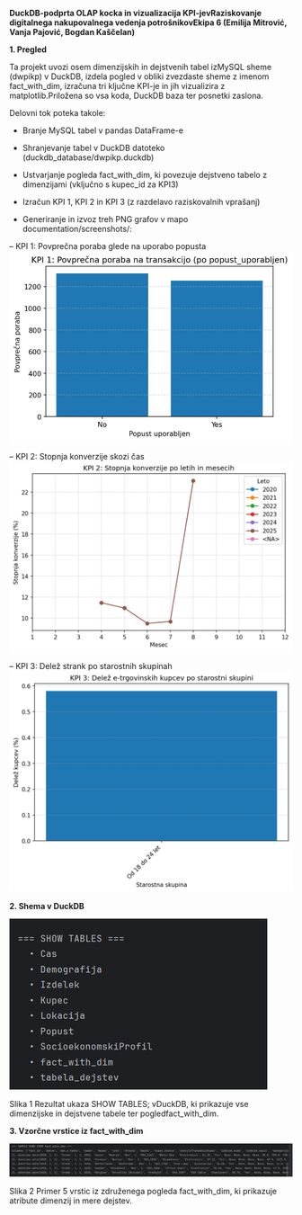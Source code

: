 **DuckDB-podprta OLAP kocka in vizualizacija KPI-jev****Raziskovanje digitalnega nakupovalnega vedenja potrošnikov****Ekipa 6 (Emilija Mitrović, Vanja Pajović, Bogdan Kaščelan)**

**1\. Pregled**

Ta projekt uvozi osem dimenzijskih in dejstvenih tabel izMySQL sheme (dwpikp) v DuckDB, izdela pogled v obliki zvezdaste sheme z imenom fact_with_dim, izračuna tri ključne KPI-je in jih vizualizira z matplotlib.Priložena so vsa koda, DuckDB baza ter posnetki zaslona.

Delovni tok poteka takole:

*   Branje MySQL tabel v pandas DataFrame-e
    

*   Shranjevanje tabel v DuckDB datoteko (duckdb\_database/dwpikp.duckdb)
    

*   Ustvarjanje pogleda fact\_with\_dim, ki povezuje dejstveno tabelo z dimenzijami (vključno s kupec\_id za KPI3)
    

*   Izračun KPI 1, KPI 2 in KPI 3 (z razdelavo raziskovalnih vprašanj)
    

*   Generiranje in izvoz treh PNG grafov v mapo documentation/screenshots/: 

– KPI 1: Povprečna poraba glede na uporabo popusta
![KPI1](documentation/screenshots/kpi1_avg_spend_by_discount.png)

– KPI 2: Stopnja konverzije skozi čas
![KPI2](documentation/screenshots/kpi2_conversion_rate_over_time.png)

– KPI 3: Delež strank po starostnih skupinah
![KPI3](documentation/screenshots/kpi3_pct_by_age.png)


**2\. Shema v DuckDB**

![DuckDB Schema](documentation/screenshots/duckdb_schema.png)

Slika 1 Rezultat ukaza SHOW TABLES; vDuckDB, ki prikazuje vse dimenzijske in dejstvene tabele ter pogledfact\_with\_dim.

**3\. Vzorčne vrstice iz fact\_with\_dim**

![Sample Query](documentation/screenshots/sample_query_results.png)

Slika 2 Primer 5 vrstic iz združenega pogleda fact_with_dim, ki prikazuje atribute dimenzij in mere dejstev.